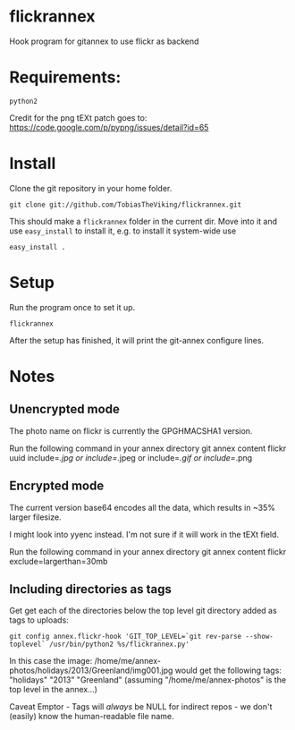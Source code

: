 flickrannex
=========

Hook program for gitannex to use flickr as backend

# Requirements:

    python2

Credit for the png tEXt patch goes to: https://code.google.com/p/pypng/issues/detail?id=65

# Install

Clone the git repository in your home folder.

    git clone git://github.com/TobiasTheViking/flickrannex.git 

This should make a `flickrannex` folder in the current dir.  Move into it and
use `easy_install` to install it, e.g. to install it system-wide use

    easy_install .

# Setup

Run the program once to set it up. 

    flickrannex

After the setup has finished, it will print the git-annex configure lines.

# Notes

## Unencrypted mode
The photo name on flickr is currently the GPGHMACSHA1 version.

Run the following command in your annex directory
   git annex content flickr uuid include=*.jpg or include=*.jpeg or include=*.gif or include=*.png

## Encrypted mode
The current version base64 encodes all the data, which results in ~35% larger filesize.

I might look into yyenc instead. I'm not sure if it will work in the tEXt field.

Run the following command in your annex directory
   git annex content flickr exclude=largerthan=30mb

## Including directories as tags
Get get each of the directories below the top level git directory added as tags to uploads:

    git config annex.flickr-hook 'GIT_TOP_LEVEL=`git rev-parse --show-toplevel` /usr/bin/python2 %s/flickrannex.py'

In this case the image:
   /home/me/annex-photos/holidays/2013/Greenland/img001.jpg
would get the following tags:  "holidays" "2013" "Greenland"
(assuming "/home/me/annex-photos" is the top level in the annex...)

Caveat Emptor - Tags will *always* be NULL for indirect repos - we don't (easily) know the human-readable file name.
